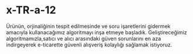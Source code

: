 # x-TR-a-12

Ürünün, orjinaliğinin tespit edilmesinde ve soru işaretlerini gidermek amacıyla kullanacağımız algoritmayı inşa etmeye başladık. Geliştireceğimiz algoritmamızla,satıcı ve alıcı arasındaki güven sorunlarını en aza indirgeyerek e-ticarette güvenli alışveriş kolaylığı sağlamak istiyoruz.
